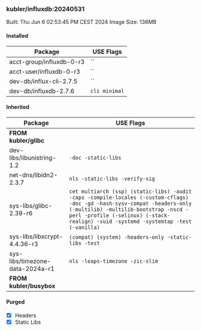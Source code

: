 ### kubler/influxdb:20240531

Built: Thu Jun  6 02:53:45 PM CEST 2024
Image Size: 136MB

#### Installed
Package | USE Flags
--------|----------
acct-group/influxdb-0-r3 | ``
acct-user/influxdb-0-r3 | ``
dev-db/influx-cli-2.7.5 | ``
dev-db/influxdb-2.7.6 | `cli minimal`
#### Inherited
Package | USE Flags
--------|----------
**FROM kubler/glibc** |
dev-libs/libunistring-1.2 | `-doc -static-libs`
net-dns/libidn2-2.3.7 | `nls -static-libs -verify-sig`
sys-libs/glibc-2.39-r6 | `cet multiarch (ssp) (static-libs) -audit -caps -compile-locales (-custom-cflags) -doc -gd -hash-sysv-compat -headers-only (-multilib) -multilib-bootstrap -nscd -perl -profile (-selinux) (-stack-realign) -suid -systemd -systemtap -test (-vanilla)`
sys-libs/libxcrypt-4.4.36-r3 | `(compat) (system) -headers-only -static-libs -test`
sys-libs/timezone-data-2024a-r1 | `nls -leaps-timezone -zic-slim`
**FROM kubler/busybox** |
#### Purged
- [x] Headers
- [x] Static Libs
